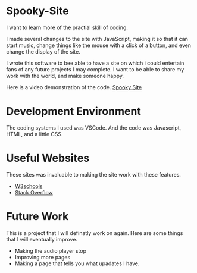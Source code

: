 # Spooky-Site

I want to learn more of the practial skill of coding.

I made several changes to the site with JavaScript, making it so that it can start music, change things like the mouse with a click of a button, and even change the display of the site.

I wrote this software to bee able to have a site on which i could entertain fans of any future projects I may complete. I want to be able to share my work with the world, and make someone happy.

Here is a video demonstration of the code.
[Spooky Site](https://www.youtube.com/watch?v=OhJoHAhymPk)

# Development Environment

The coding systems I used was VSCode. And the code was Javascript, HTML, and a little CSS.

# Useful Websites

These sites was invaluable to making the site work with these features.

- [W3schools](https://www.w3schools.com/js/default.asp)
- [Stack Overflow](https://stackoverflow.com/questions/9437228/html5-check-if-audio-is-playing)

# Future Work

This is a project that I will definatly work on again. Here are some things that I will eventually improve.

- Making the audio player stop
- Improving more pages
- Making a page that tells you what upadates I have.
